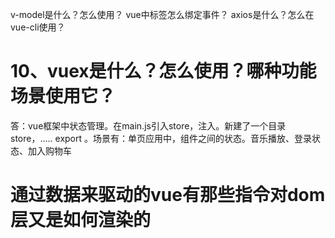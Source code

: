 v-model是什么？怎么使用？ vue中标签怎么绑定事件？
axios是什么？怎么在vue-cli使用？
<h1>10、vuex是什么？怎么使用？哪种功能场景使用它？</h1>
答：vue框架中状态管理。在main.js引入store，注入。新建了一个目录store，….. export 。场景有：单页应用中，组件之间的状态。音乐播放、登录状态、加入购物车
<h1>通过数据来驱动的vue有那些指令对dom层又是如何渲染的</h1>
<h1></h1>
